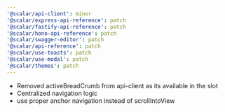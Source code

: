 ```yaml
---
'@scalar/api-client': minor
'@scalar/express-api-reference': patch
'@scalar/fastify-api-reference': patch
'@scalar/hono-api-reference': patch
'@scalar/swagger-editor': patch
'@scalar/api-reference': patch
'@scalar/use-toasts': patch
'@scalar/use-modal': patch
'@scalar/themes': patch
---
```


- Removed activeBreadCrumb from api-client as its available in the slot
- Centralized navigation logic
- use proper anchor navigation instead of scrollIntoView

